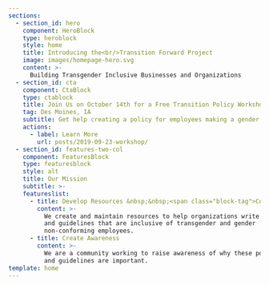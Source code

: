 ```yaml
---
sections:
  - section_id: hero
    component: HeroBlock
    type: heroblock
    style: home
    title: Introducing the<br/>Transition Forward Project
    image: images/homepage-hero.svg
    content: >-
      Building Transgender Inclusive Businesses and Organizations
  - section_id: cta
    component: CtaBlock
    type: ctablock
    title: Join Us on October 14th for a Free Transition Policy Workshop
    tag: Des Moines, IA
    subtitle: Get help creating a policy for employees making a gender transition, have your existing policies and guidelines reviewed, and more.
    actions:
      - label: Learn More
        url: posts/2019-09-23-workshop/
  - section_id: features-two-col
    component: FeaturesBlock
    type: featuresblock
    style: alt
    title: Our Mission
    subtitle: >-
    featureslist:
      - title: Develop Resources &nbsp;&nbsp;<span class="block-tag">Coming Soon</span>
        content: >-
          We create and maintain resources to help organizations write policies
          and guidelines that are inclusive of transgender and gender
          non-conforming employees.
      - title: Create Awareness
        content: >-
          We are a community working to raise awareness of why these policies
          and guidelines are important.
template: home
---
```

